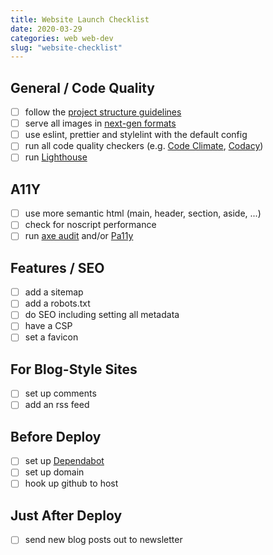 ```yaml
---
title: Website Launch Checklist
date: 2020-03-29
categories: web web-dev
slug: "website-checklist"
---
```


## General / Code Quality
* [ ] follow the [project structure guidelines]()
* [ ] serve all images in [next-gen formats](https://developers.google.com/web/tools/lighthouse/audits/webp)
* [ ] use eslint, prettier and stylelint with the default config
* [ ] run all code quality checkers (e.g. [Code Climate](https://codeclimate.com/), [Codacy](https://www.codacy.com/))
* [ ] run [Lighthouse](https://developers.google.com/web/tools/lighthouse)

## A11Y
* [ ] use more semantic html (main, header, section, aside, ...)
* [ ] check for noscript performance
* [ ] run [axe audit](https://www.deque.com/axe/) and/or [Pa11y](https://pa11y.org/)

## Features / SEO
* [ ] add a sitemap
* [ ] add a robots.txt
* [ ] do SEO including setting all metadata
* [ ] have a CSP
* [ ] set a favicon

## For Blog-Style Sites
* [ ] set up comments
* [ ] add an rss feed

## Before Deploy
* [ ] set up [Dependabot](https://dependabot.com/)
* [ ] set up domain
* [ ] hook up github to host

## Just After Deploy
* [ ] send new blog posts out to newsletter

